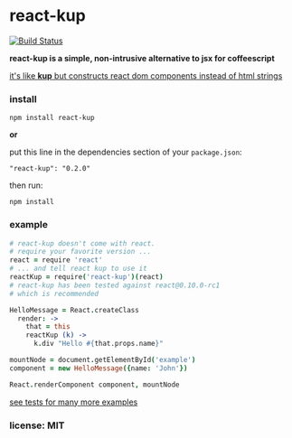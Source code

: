 # react-kup

[![Build Status](https://travis-ci.org/snd/react-kup.png)](https://travis-ci.org/snd/react-kup)

**react-kup is a simple, non-intrusive alternative to jsx for coffeescript**

[it's like **kup** but constructs react dom components instead of html strings](https://github.com/snd/kup)

### install

```
npm install react-kup
```

**or**

put this line in the dependencies section of your `package.json`:

```
"react-kup": "0.2.0"
```

then run:

```
npm install
```

### example

```coffeescript
# react-kup doesn't come with react.
# require your favorite version ...
react = require 'react'
# ... and tell react kup to use it
reactKup = require('react-kup')(react)
# react-kup has been tested against react@0.10.0-rc1
# which is recommended

HelloMessage = React.createClass
  render: ->
    that = this
    reactKup (k) ->
      k.div "Hello #{that.props.name}"

mountNode = document.getElementById('example')
component = new HelloMessage({name: 'John'})

React.renderComponent component, mountNode
```

[see tests for many more examples](test/react-kup.coffee)

### license: MIT
